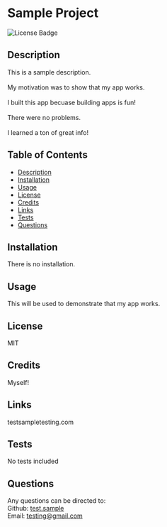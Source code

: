 # Sample Project
  ![License Badge](https://img.shields.io/badge/License-MIT-green.svg)
  
  ## Description
  This is a sample description.
  <br/>
  <br/>
  My motivation was to show that my app works.
  <br/>
  <br/>
  I built this app becuase building apps is fun!
  <br/>
  <br/>
  There were no problems.
  <br/>
  <br/>
  I learned a ton of great info!
  
  ## Table of Contents
  - [Description](#)
  - [Installation](#installation)
  - [Usage](#usage)
  - [License](#license)
  - [Credits](#credits)
  - [Links](#links)
  - [Tests](#tests)
  - [Questions](#questions)
  
  ## Installation
  There is no installation.
  
  ## Usage
  This will be used to demonstrate that my app works.
  
  ## License
  MIT
  
  ## Credits
  Myself!

  ## Links
  testsampletesting.com
  
  ## Tests
  No tests included
  
  ## Questions
  Any questions can be directed to:
  <br/>
  Github: [test.sample](https://github.com/test.sample)
  <br/>
  Email: testing@gmail.com
